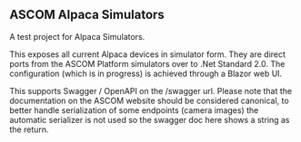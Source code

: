 ## ASCOM Alpaca Simulators
A test project for Alpaca Simulators.

This exposes all current Alpaca devices in simulator form. They are direct ports from the ASCOM Platform simulators over to .Net Standard 2.0. The configuration (which is in progress) is achieved through a Blazor web UI.

This supports Swagger / OpenAPI on the /swagger url. Please note that the documentation on the ASCOM website should be considered canonical, to better handle serialization of some endpoints (camera images) the  automatic serializer is not used so the swagger doc here shows a string as the return.